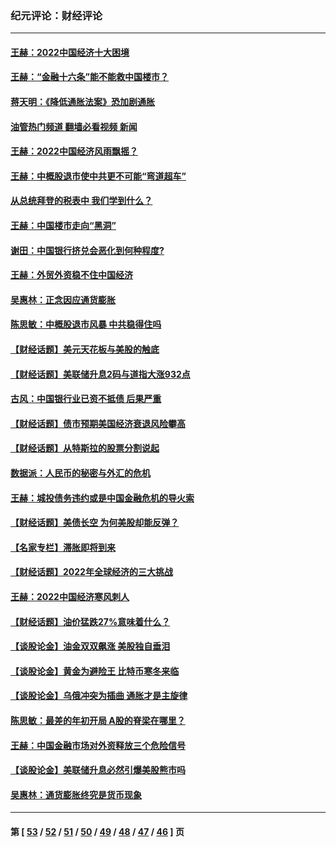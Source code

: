 ### 纪元评论：财经评论
---
#### [王赫：2022中国经济十大困境](../../pages/nsc1026/n13883766.md?12250330) 
#### [王赫：“金融十六条”能不能救中国楼市？](../../pages/nsc1026/n13868431.md?12250330) 
#### [蒋天明：《降低通胀法案》恐加剧通胀](../../pages/nsc1026/n13806996.md?12250330) 
#### [油管热门频道 翻墙必看视频 新闻](ok?12250330)
#### [王赫：2022中国经济风雨飘摇？](../../pages/nsc1026/n13803207.md?12250330) 
#### [王赫：中概股退市使中共更不可能“弯道超车”](../../pages/nsc1026/n13802858.md?12250330) 
#### [从总统拜登的税表中 我们学到什么？](../../pages/nsc1026/n13773081.md?12250330) 
#### [王赫：中国楼市走向“黑洞”](../../pages/nsc1026/n13770647.md?12250330) 
#### [谢田：中国银行挤兑会恶化到何种程度?](../../pages/nsc1026/n13766965.md?12250330) 
#### [王赫：外贸外资稳不住中国经济](../../pages/nsc1026/n13753933.md?12250330) 
#### [吴惠林：正念因应通货膨胀](../../pages/nsc1026/n13750350.md?12250330) 
#### [陈思敏：中概股退市风暴 中共稳得住吗](../../pages/nsc1026/n13738978.md?12250330) 
#### [【财经话题】美元天花板与美股的触底](../../pages/nsc1026/n13736495.md?12250330) 
#### [【财经话题】美联储升息2码与道指大涨932点](../../pages/nsc1026/n13727377.md?12250330) 
#### [古风：中国银行业已资不抵债 后果严重](../../pages/nsc1026/n13726111.md?12250330) 
#### [【财经话题】债市预期美国经济衰退风险攀高](../../pages/nsc1026/n13698043.md?12250330) 
#### [【财经话题】从特斯拉的股票分割说起](../../pages/nsc1026/n13679733.md?12250330) 
#### [数据派：人民币的秘密与外汇的危机](../../pages/nsc1026/n13667092.md?12250330) 
#### [王赫：城投债务违约或是中国金融危机的导火索](../../pages/nsc1026/n13665322.md?12250330) 
#### [【财经话题】美债长空 为何美股却能反弹？](../../pages/nsc1026/n13665895.md?12250330) 
#### [【名家专栏】滞胀即将到来](../../pages/nsc1026/n13658171.md?12250330) 
#### [【财经话题】2022年全球经济的三大挑战](../../pages/nsc1026/n13654423.md?12250330) 
#### [王赫：2022中国经济寒风刺人](../../pages/nsc1026/n13651403.md?12250330) 
#### [【财经话题】油价猛跌27%意味着什么？](../../pages/nsc1026/n13648767.md?12250330) 
#### [【谈股论金】油金双双飙涨 美股独自垂泪](../../pages/nsc1026/n13631742.md?12250330) 
#### [【谈股论金】黄金为避险王 比特币寒冬来临](../../pages/nsc1026/n13600406.md?12250330) 
#### [【谈股论金】乌俄冲突为插曲 通胀才是主旋律](../../pages/nsc1026/n13576797.md?12250330) 
#### [陈思敏：最差的年初开局 A股的脊梁在哪里？](../../pages/nsc1026/n13558359.md?12250330) 
#### [王赫：中国金融市场对外资释放三个危险信号](../../pages/nsc1026/n13546389.md?12250330) 
#### [【谈股论金】美联储升息必然引爆美股熊市吗](../../pages/nsc1026/n13519194.md?12250330) 
#### [吴惠林：通货膨胀终究是货币现象](../../pages/nsc1026/n13512979.md?12250330) 

---
#### 第 [ [53](./53.md?12250330) / [52](./52.md?12250330) / [51](./51.md?12250330) / [50](./50.md?12250330) / [49](./49.md?12250330) / [48](./48.md?12250330) / [47](./47.md?12250330) / [46](./46.md?12250330) ] 页
